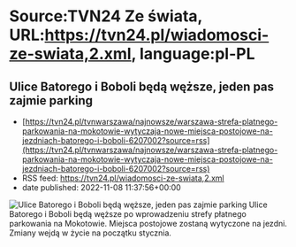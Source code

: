 # Source:TVN24 Ze świata, URL:https://tvn24.pl/wiadomosci-ze-swiata,2.xml, language:pl-PL

## Ulice Batorego i Boboli będą węższe, jeden pas zajmie parking
 - [https://tvn24.pl/tvnwarszawa/najnowsze/warszawa-strefa-platnego-parkowania-na-mokotowie-wytyczaja-nowe-miejsca-postojowe-na-jezdniach-batorego-i-boboli-6207002?source=rss](https://tvn24.pl/tvnwarszawa/najnowsze/warszawa-strefa-platnego-parkowania-na-mokotowie-wytyczaja-nowe-miejsca-postojowe-na-jezdniach-batorego-i-boboli-6207002?source=rss)
 - RSS feed: https://tvn24.pl/wiadomosci-ze-swiata,2.xml
 - date published: 2022-11-08 11:37:56+00:00

<img alt="Ulice Batorego i Boboli będą węższe, jeden pas zajmie parking" src="https://tvn24.pl/tvnwarszawa/najnowsze/cdn-zdjecie-errd5s-drogowcy-wytyczaja-nowe-miejsca-postojowe-na-boboli-6207108/alternates/LANDSCAPE_1280" />
    Ulice Batorego i Boboli będą węższe po wprowadzeniu strefy płatnego parkowania na Mokotowie. Miejsca postojowe zostaną wytyczone na jezdni. Zmiany wejdą w życie na początku stycznia.

